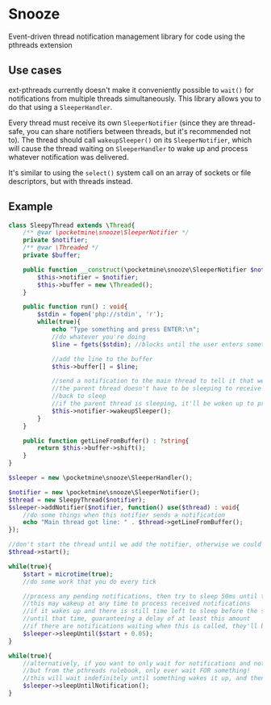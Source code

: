 # Snooze
Event-driven thread notification management library for code using the pthreads extension

## Use cases
ext-pthreads currently doesn't make it conveniently possible to `wait()` for notifications from multiple threads simultaneously.
This library allows you to do that using a `SleeperHandler`.

Every thread must receive its own `SleeperNotifier` (since they are thread-safe, you can share notifiers between threads, but it's recommended not to).
The thread should call `wakeupSleeper()` on its `SleeperNotifier`, which will cause the thread waiting on `SleeperHandler` to wake up and process whatever notification was delivered.

It's similar to using the `select()` system call on an array of sockets or file descriptors, but with threads instead.

## Example
```php
class SleepyThread extends \Thread{
	/** @var \pocketmine\snooze\SleeperNotifier */
	private $notifier;
	/** @var \Threaded */
	private $buffer;

	public function __construct(\pocketmine\snooze\SleeperNotifier $notifier){
		$this->notifier = $notifier;
		$this->buffer = new \Threaded();
	}

	public function run() : void{
		$stdin = fopen('php://stdin', 'r');
		while(true){
			echo "Type something and press ENTER:\n";
			//do whatever you're doing
			$line = fgets($stdin); //blocks until the user enters something

			//add the line to the buffer
			$this->buffer[] = $line;

			//send a notification to the main thread to tell it that we read a line
			//the parent thread doesn't have to be sleeping to receive this, it'll process it next time it tries to go
			//back to sleep
			//if the parent thread is sleeping, it'll be woken up to process notifications immediately.
			$this->notifier->wakeupSleeper();
		}
	}

	public function getLineFromBuffer() : ?string{
		return $this->buffer->shift();
	}
}

$sleeper = new \pocketmine\snooze\SleeperHandler();

$notifier = new \pocketmine\snooze\SleeperNotifier();
$thread = new SleepyThread($notifier);
$sleeper->addNotifier($notifier, function() use($thread) : void{
	//do some things when this notifier sends a notification
	echo "Main thread got line: " . $thread->getLineFromBuffer();
});

//don't start the thread until we add the notifier, otherwise we could get unexpected behaviour (race conditions)
$thread->start();

while(true){
	$start = microtime(true);
	//do some work that you do every tick

	//process any pending notifications, then try to sleep 50ms until the next tick
	//this may wakeup at any time to process received notifications
	//if it wakes up and there is still time left to sleep before the specified time, it will go back to sleep again
	//until that time, guaranteeing a delay of at least this amount
	//if there are notifications waiting when this is called, they'll be processed before going to sleep
	$sleeper->sleepUntil($start + 0.05);
}

while(true){
	//alternatively, if you want to only wait for notifications and not tick:
	//but from the pthreads rulebook, only ever wait FOR something!
	//this will wait indefinitely until something wakes it up, and then return immediately
	$sleeper->sleepUntilNotification();
}
```
